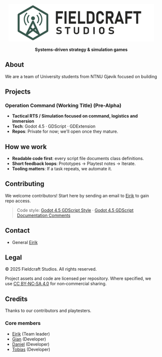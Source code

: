 <p align="center">
    <img src="../extras/logo_banner.png" width="480">
</p>

<p align="center">
    <b>Systems‑driven strategy & simulation games</b>
</p>

## About
We are a team of University students from NTNU Gjøvik focused on building 

## Projects
### Operation Command (Working Title) (Pre-Alpha)
- **Tactical RTS / Simulation focused on command, logistics and immersion**
- **Tech**: Godot 4.5 · GDScript · GDExtension
- **Repos**: Private for now; we'll open once they mature.

## How we work
- **Readable code first**: every script file documents class definitions.
- **Short feedback loops**: Prototypes → Playtest notes → Iterate.
- **Tooling matters**: If a task repeats, we automate it.

## Contributing
We welcome contributors! Start here by sending an email to [Eirik](mailto:eirik@dalseggteppen.no) to gain repo access.

>Code style: [Godot 4.5 GDScript Style](https://docs.godotengine.org/en/4.5/tutorials/scripting/gdscript/gdscript_styleguide.html) · [Godot 4.5 GDScript Documentation Comments](https://docs.godotengine.org/en/4.4/tutorials/scripting/gdscript/gdscript_documentation_comments.html)

## Contact
- General [Eirik](mailto:eirik@dalseggteppen.no)

## Legal
© 2025 Fieldcraft Studios. All rights reserved.

Project assets and code are licensed per repository. Where specified, we use [CC BY‑NC‑SA 4.0](https://creativecommons.org/licenses/by-nc-sa/4.0/deed.en) for non‑commercial sharing.

## Credits
Thanks to our contributors and playtesters.

### Core members
- [Eirik](https://github.com/Tapawingo) (Team leader)
- [Gian](https://github.com/GianRathgeb) (Developer)
- [Daniel](https://github.com/DreckigsterDan) (Developer)
- [Tobias](https://github.com/tobelobb) (Developer)